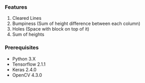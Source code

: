 ### Features
1. Cleared Lines
2. Bumpiness (Sum of height difference between each column)
3. Holes (Space with block on top of it)
4. Sum of heights

### Prerequisites

* Python 3.X
* Tensorflow 2.1.1
* Keras 2.4.0
* OpenCV 4.3.0
